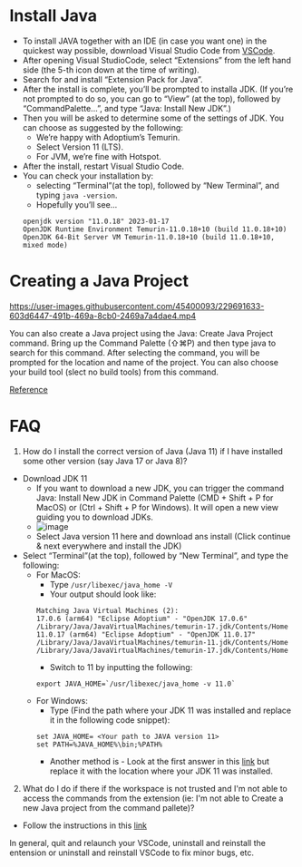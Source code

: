 # Install Java

- To install JAVA together with an IDE (in case you want one) in the quickest way possible, download Visual Studio Code from [VSCode](https://code.visualstudio.com/download).
- After opening Visual StudioCode, select “Extensions” from the left hand side (the 5-th icon down at the time of writing).
- Search for and install “Extension Pack for Java”.
- After the install is complete, you’ll be prompted to installa JDK. (If you’re not prompted to do so, you can go to “View” (at the top), followed by “CommandPalette...”, and type “Java: Install New JDK”.)
- Then you will be asked to determine some of the settings of JDK. You can choose as suggested by the following:
  - We’re happy with Adoptium’s Temurin.
  - Select Version 11 (LTS).
  - For JVM, we’re fine with Hotspot.
- After the install, restart Visual Studio Code.
- You can check your installation by:
  - selecting “Terminal”(at the top), followed by “New Terminal”, and typing `java -version`.
  - Hopefully you’ll see...
  ```
  openjdk version "11.0.18" 2023-01-17
  OpenJDK Runtime Environment Temurin-11.0.18+10 (build 11.0.18+10)
  OpenJDK 64-Bit Server VM Temurin-11.0.18+10 (build 11.0.18+10, mixed mode)
  ```
  
# Creating a Java Project  

https://user-images.githubusercontent.com/45400093/229691633-603d6447-491b-469a-8cb0-2469a7a4dae4.mp4

You can also create a Java project using the Java: Create Java Project command. Bring up the Command Palette (⇧⌘P) and then type java to search for this command. After selecting the command, you will be prompted for the location and name of the project. You can also choose your build tool (slect no build tools) from this command.

[Reference](https://code.visualstudio.com/docs/java/java-tutorial)

# FAQ

1. How do I install the correct version of Java (Java 11) if I have installed some other version (say Java 17 or Java 8)?
  - Download JDK 11
    - If you want to download a new JDK, you can trigger the command Java: Install New JDK in Command Palette (CMD + Shift + P for MacOS) or (Ctrl + Shift + P for Windows). It will open a new view guiding you to download JDKs.
    - ![image](https://user-images.githubusercontent.com/45400093/229933309-9d6e309f-b5ba-4854-8fd7-61e9806e1669.png)
    - Select Java version 11 here and download ans install (Click continue & next everywhere and install the JDK)
  - Select “Terminal”(at the top), followed by “New Terminal”, and type the following:
    - For MacOS:
      - Type `/usr/libexec/java_home -V`
      - Your output should look like:
      ```
      Matching Java Virtual Machines (2):
      17.0.6 (arm64) "Eclipse Adoptium" - "OpenJDK 17.0.6" /Library/Java/JavaVirtualMachines/temurin-17.jdk/Contents/Home
      11.0.17 (arm64) "Eclipse Adoptium" - "OpenJDK 11.0.17" /Library/Java/JavaVirtualMachines/temurin-11.jdk/Contents/Home
      /Library/Java/JavaVirtualMachines/temurin-17.jdk/Contents/Home
      ```
      - Switch to 11 by inputting the following:
      ```
      export JAVA_HOME=`/usr/libexec/java_home -v 11.0`
      ```
    - For Windows:
      - Type (Find the path where your JDK 11 was installed and replace it in the following code snippet):
      ```
      set JAVA_HOME= <Your path to JAVA version 11>
      set PATH=%JAVA_HOME%\bin;%PATH%
      ```
      - Another method is - Look at the first answer in this [link](https://superuser.com/questions/262757/changing-current-version-of-java-within-windows) but replace it with the location where your JDK 11 was installed.
2. What do I do if there if the workspace is not trusted and I'm not able to access the commands from the extension (ie: I'm not able to Create a new Java project from the command pallete)?
- Follow the instructions in this [link](https://code.visualstudio.com/docs/editor/workspace-trust#_enabling-extensions)

In general, quit and relaunch your VSCode, uninstall and reinstall the entension or uninstall and reinstall VSCode to fix minor bugs, etc.

